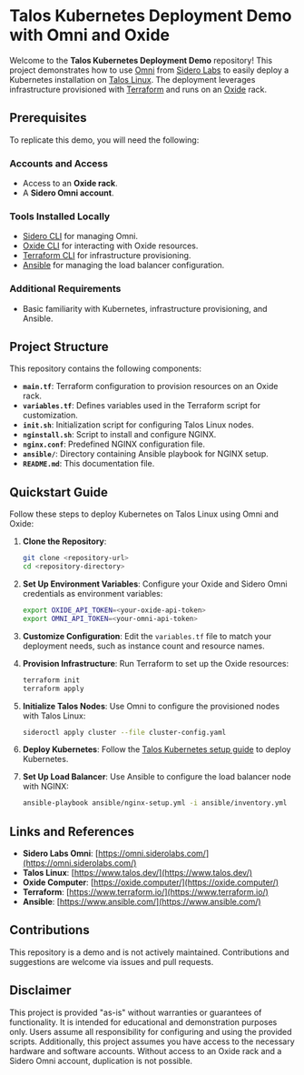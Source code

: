 # Talos Kubernetes Deployment Demo with Omni and Oxide

Welcome to the **Talos Kubernetes Deployment Demo** repository! This project demonstrates how to use [Omni](https://omni.siderolabs.com/) from [Sidero Labs](https://www.siderolabs.com/) to easily deploy a Kubernetes installation on [Talos Linux](https://www.talos.dev/). The deployment leverages infrastructure provisioned with [Terraform](https://www.terraform.io/) and runs on an [Oxide](https://oxide.computer/) rack.

## Prerequisites
To replicate this demo, you will need the following:

### Accounts and Access
- Access to an **Oxide rack**.
- A **Sidero Omni account**.

### Tools Installed Locally
- [Sidero CLI](https://www.siderolabs.com/docs/omni/installation/) for managing Omni.
- [Oxide CLI](https://github.com/oxidecomputer/cli) for interacting with Oxide resources.
- [Terraform CLI](https://developer.hashicorp.com/terraform/downloads) for infrastructure provisioning.
- [Ansible](https://www.ansible.com/) for managing the load balancer configuration.

### Additional Requirements
- Basic familiarity with Kubernetes, infrastructure provisioning, and Ansible.

## Project Structure
This repository contains the following components:

- **`main.tf`**: Terraform configuration to provision resources on an Oxide rack.
- **`variables.tf`**: Defines variables used in the Terraform script for customization.
- **`init.sh`**: Initialization script for configuring Talos Linux nodes.
- **`nginstall.sh`**: Script to install and configure NGINX.
- **`nginx.conf`**: Predefined NGINX configuration file.
- **`ansible/`**: Directory containing Ansible playbook for NGINX setup.
- **`README.md`**: This documentation file.

## Quickstart Guide
Follow these steps to deploy Kubernetes on Talos Linux using Omni and Oxide:

1. **Clone the Repository**:
   ```bash
   git clone <repository-url>
   cd <repository-directory>
   ```

2. **Set Up Environment Variables**:
   Configure your Oxide and Sidero Omni credentials as environment variables:
   ```bash
   export OXIDE_API_TOKEN=<your-oxide-api-token>
   export OMNI_API_TOKEN=<your-omni-api-token>
   ```

3. **Customize Configuration**:
   Edit the `variables.tf` file to match your deployment needs, such as instance count and resource names.

4. **Provision Infrastructure**:
   Run Terraform to set up the Oxide resources:
   ```bash
   terraform init
   terraform apply
   ```

5. **Initialize Talos Nodes**:
   Use Omni to configure the provisioned nodes with Talos Linux:
   ```bash
   sideroctl apply cluster --file cluster-config.yaml
   ```

6. **Deploy Kubernetes**:
   Follow the [Talos Kubernetes setup guide](https://www.talos.dev/v1.0/kubernetes/) to deploy Kubernetes.

7. **Set Up Load Balancer**:
   Use Ansible to configure the load balancer node with NGINX:
   ```bash
   ansible-playbook ansible/nginx-setup.yml -i ansible/inventory.yml
   ```

## Links and References
- **Sidero Labs Omni**: [https://omni.siderolabs.com/](https://omni.siderolabs.com/)
- **Talos Linux**: [https://www.talos.dev/](https://www.talos.dev/)
- **Oxide Computer**: [https://oxide.computer/](https://oxide.computer/)
- **Terraform**: [https://www.terraform.io/](https://www.terraform.io/)
- **Ansible**: [https://www.ansible.com/](https://www.ansible.com/)

## Contributions
This repository is a demo and is not actively maintained. Contributions and suggestions are welcome via issues and pull requests.

## Disclaimer
This project is provided "as-is" without warranties or guarantees of functionality. It is intended for educational and demonstration purposes only. Users assume all responsibility for configuring and using the provided scripts. Additionally, this project assumes you have access to the necessary hardware and software accounts. Without access to an Oxide rack and a Sidero Omni account, duplication is not possible.
